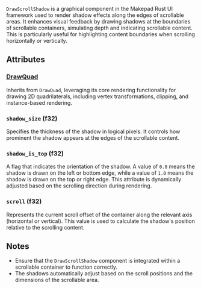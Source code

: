 `DrawScrollShadow` is a graphical component in the Makepad Rust UI framework used to render shadow effects along the edges of scrollable areas. It enhances visual feedback by drawing shadows at the boundaries of scrollable containers, simulating depth and indicating scrollable content. This is particularly useful for highlighting content boundaries when scrolling horizontally or vertically.

## Attributes

### [DrawQuad](DrawQuad.md)
Inherits from `DrawQuad`, leveraging its core rendering functionality for drawing 2D quadrilaterals, including vertex transformations, clipping, and instance-based rendering.

### `shadow_size` (f32)
Specifies the thickness of the shadow in logical pixels. It controls how prominent the shadow appears at the edges of the scrollable content.

### `shadow_is_top` (f32)
A flag that indicates the orientation of the shadow. A value of `0.0` means the shadow is drawn on the left or bottom edge, while a value of `1.0` means the shadow is drawn on the top or right edge. This attribute is dynamically adjusted based on the scrolling direction during rendering.

### `scroll` (f32)
Represents the current scroll offset of the container along the relevant axis (horizontal or vertical). This value is used to calculate the shadow's position relative to the scrolling content.

## Notes

- Ensure that the `DrawScrollShadow` component is integrated within a scrollable container to function correctly.
- The shadows automatically adjust based on the scroll positions and the dimensions of the scrollable area.

